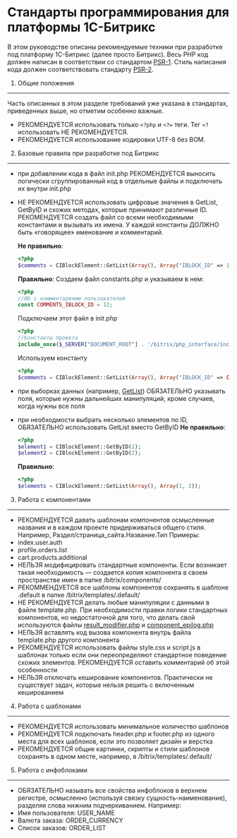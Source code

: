 Стандарты программирования для платформы 1С-Битрикс
=====================
В этом руководстве описаны рекомендуемые техники при разработке под платформу 1С-Битрикс (далее просто Битрикс).
Весь PHP код должен написан в соответствии со стандартом [PSR-1](https://github.com/php-fig/fig-standards/blob/master/accepted/PSR-1-basic-coding-standard.md). Стиль написания кода должен соответствовать стандарту [PSR-2](https://github.com/php-fig/fig-standards/blob/master/accepted/PSR-2-coding-style-guide.md).

1. Общие положения
-----------
Часть описанных в этом разделе требований уже указана в стандартах, приведенных выше, но отметим особенно важные.
- РЕКОМЕНДУЕТСЯ использовать только `<?php` и `<?=` теги. Тег `<?` использовать НЕ РЕКОМЕНДУЕТСЯ.
- РЕКОМЕНДУЕТСЯ использование кодировки UTF-8 без BOM.

2. Базовые правила при разработке под Битрикс
-----------
- при добавлении кода в файл init.php РЕКОМЕНДУЕТСЯ выносить логически сгруппированный код в отдельные файлы и подключать их внутри init.php
- НЕ РЕКОМЕНДУЕТСЯ использовать цифровые значения в GetList, GetByID и схожих методах, которые принимают различные ID. РЕКОМЕНДУЕТСЯ создать файл со всеми необходимыми константами и вызывать их имена. У каждой константы ДОЛЖНО быть «говорящее» именование и комментарий.

    **Не правильно**:
    ```php
    <?php
    $comments = CIBlockElement::GetList(Array(), Array("IBLOCK_ID" => 12));
    ```
    **Правильно**:
    Создаем файл constants.php и указываем в нем:
    ```php
    <?php
    //ИБ с комментариями пользователей
    const COMMENTS_IBLOCK_ID = 12;
    ```
    Подключаем этот файл в init.php
    ```php
    <?php
    //Константы проекта
    include_once($_SERVER["DOCUMENT_ROOT"] . '/bitrix/php_interface/includes/constants.php');
    ```
    Используем константу
    ```php
    <?php
    $comments = CIBlockElement::GetList(Array(), Array("IBLOCK_ID" => COMMENTS_IBLOCK_ID));
    ```
- при выборках данных (например, [GetList](http://dev.1c-bitrix.ru/api_help/iblock/classes/ciblockelement/getlist.php)) ОБЯЗАТЕЛЬНО указывать поля, которые нужны дальнейших манипуляций, кроме случаев, когда нужны все поля
- при необходмости выбрать несколько элементов по ID, ОБЯЗАТЕЛЬНО использовать GetList вместо GetByID
    **Не правильно**:
    ```php
    <?php
    $element1 = CIBlockElement::GetByID(1);
    $element2 = CIBlockElement::GetByID(2);
    ```
    **Правильно**:
    ```php
    <?php
    $elements = CIBlockElement::GetList(Array(), Array(1, 2));
    ```

3. Работа с компонентами
-----------
- РЕКОМЕНДУЕТСЯ давать шаблонам компонентов осмысленные названия и в каждом проекте придерживаться общего стиля. Например, Раздел/страница_сайта.Название.Тип
Примеры:
 - index.user.auth
 - profile.orders.list
 - cart.products.additional
- НЕЛЬЗЯ модифицировать стандартные компоненты. Если возникает такая необходимость — создается копия компонента в своем пространстве имен в папке /bitrix/components/
- РЕКОММЕНДУЕТСЯ все шаблоны компонентов сохранять в шаблоне .default в папке /bitrix/templates/.default/
- НЕ РЕКОМЕНДУЕТСЯ делать любые манипуляции с данными в файле template.php. При необходимости правки логики стандартных компонентов, но недостаточной для того, что делать свой используются файлы [result_modifier.php](http://dev.1c-bitrix.ru/learning/course/index.php?COURSE_ID=43&LESSON_ID=2830&LESSON_PATH=3913.4565.2830) и [component_epilog.php](http://dev.1c-bitrix.ru/learning/course/index.php?COURSE_ID=43&LESSON_ID=2975&LESSON_PATH=3913.4565.2975)
- НЕЛЬЗЯ вставлять код вызова компонента внутрь файла template.php другого компонента
- РЕКОМЕНДУЕТСЯ использовать файлы style.css и script.js в шаблонах только если они переопределяют стандартное поведение схожих элементов. РЕКОМЕНДУЕТСЯ оставить комментарий об этой особенности
- НЕЛЬЗЯ отключать кеширование компонентов. Практически не существует задач, которые нельзя решить с включенным кешированием

4. Работа с шаблонами
-----------
- РЕКОМЕНДУЕТСЯ использовать минимальное количество шаблонов
- РЕКОМЕНДУЕТСЯ подключать header.php и footer.php из одного места для всех шаблонов, если это позволяет дизайн и верстка
- РЕКОМЕНДУЕТСЯ общие картинки, скрипты и стили шаблонов сохранять в одном месте, например, в /bitrix/templates/.default/

5. Работа с инфоблоками
-----------
- ОБЯЗАТЕЛЬНО называть все свойства инфоблоков в верхнем регистре, осмысленно (используя связку сущность-наименование), разделяя слова нижним подчеркиванием. Например:
 - Имя пользователя: USER_NAME
 - Валюта заказа: ORDER_CURRENCY
 - Список заказов: ORDER_LIST